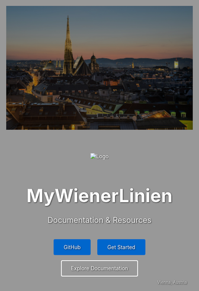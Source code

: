 <!-- Vienna landmark background image -->
![Vienna Landmark](assets/media/vienna1.jpg)

<!-- Overlay with semi-transparent dark layer for better text readability -->
<div style="position: absolute; top: 0; left: 0; width: 100%; height: 100%; background: rgba(0, 0, 0, 0.4);"></div>

<!-- Main content container -->
<div style="position: relative; z-index: 1; text-align: center; color: white; padding: 2rem; text-shadow: 1px 1px 3px rgba(0,0,0,0.8);">
  
  <!-- Logo (if available) -->
  ![Logo](/_media/logo.png)
  
  <!-- Main heading -->
  <h1 style="font-size: 3.5em; margin-bottom: 0.5em; color: #fff;">MyWienerLinien</h1>
  
  <!-- Tagline -->
  <p style="font-size: 1.5em; margin-bottom: 1.5em; color: #f0f0f0;">Documentation & Resources</p>
  
  <!-- Buttons -->
  <div style="margin-top: 2em;">
    <a href="https://github.com/sandraschi/mywienerlinien" class="cover-button" style="background: #0066cc; color: white; padding: 0.8em 1.8em; border-radius: 4px; text-decoration: none; margin: 0.5em; display: inline-block; transition: all 0.3s ease; border: 2px solid #0066cc;">
      GitHub
    </a>
    <a href="#/README" class="cover-button" style="background: #0066cc; color: white; padding: 0.8em 1.8em; border-radius: 4px; text-decoration: none; margin: 0.5em; display: inline-block; transition: all 0.3s ease; border: 2px solid #0066cc;">
      Get Started
    </a>
    <a href="#/docs/" class="cover-button" style="background: transparent; color: white; padding: 0.8em 1.8em; border-radius: 4px; text-decoration: none; margin: 0.5em; display: inline-block; transition: all 0.3s ease; border: 2px solid white;">
      Explore Documentation
    </a>
  </div>
  
  <!-- Version and attribution -->
  <div style="position: absolute; bottom: 1rem; right: 1rem; font-size: 0.8em; color: rgba(255,255,255,0.7);">
    Vienna, Austria
  </div>
</div>

<style>
  :root {
    --cover-heading-color: #333;
    --cover-button-color: #fff;
    --cover-button-bg: #0066cc;
    --cover-button-border: none;
  }
  
  .cover {
    color: #333;
  }
  
  .cover h1 {
    font-size: 3.5em;
    margin: 0.5em 0;
  }
  
  .cover .cover-main > p:last-child a {
    border-radius: 4px;
    padding: 0.6em 1.2em;
    margin: 0.5em;
    transition: all 0.3s ease;
  }
  
  .cover .cover-main > p:last-child a:first-child {
    background-color: var(--cover-button-bg);
    color: var(--cover-button-color);
    border: var(--cover-button-border);
  }
  
  .cover .cover-main > p:last-child a:first-child:hover {
    background-color: #0052a3;
    transform: translateY(-2px);
    box-shadow: 0 4px 8px rgba(0,0,0,0.1);
  }
  
  .cover .cover-main > p:last-child a:last-child {
    background-color: transparent;
    color: var(--cover-button-bg);
    border: 1px solid var(--cover-button-bg);
  }
  
  .cover .cover-main > p:last-child a:last-child:hover {
    background-color: rgba(0, 102, 204, 0.1);
  }
  
  @media screen and (max-width: 768px) {
    .cover h1 {
      font-size: 2.5em;
    }
    
    .cover .cover-main > p:last-child a {
      display: block;
      margin: 0.5em auto;
      max-width: 200px;
    }
  }
</style>
